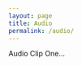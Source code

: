 ```yaml
---
layout: page
title: Audio
permalink: /audio/
---
```

<style type="text/css">
.page-content {
	background-color: #e73640;
}
.site-footer {
    border-bottom: 10px solid #e73640;
 }
</style>

<div class="section">
Audio Clip One...

</div>